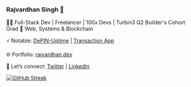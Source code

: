 ### Rajvardhan Singh 🍉

👨‍💻 Full-Stack Dev | Freelancer | 100x Devs  | Turbin3 Q2 Builder's Cohort Grad
🚀 Web, Systems & Blockchain  

⚡ Notable: [DePIN-Uptime](https://github.com/0xRajvardhan/DePIN-Uptime) | [Transaction App](https://github.com/0xRajvardhan/transaction-App)  

🌐 Portfolio: [rajvardhan.dev](https://rajvardhan.dev)

💬 Let’s connect: [Twitter](https://twitter.com/rajvardhansd) | [LinkedIn](https://www.linkedin.com/in/rajvardhan-singh-dodiya)  

[![GitHub Streak](https://streak-stats.demolab.com?user=0xRajvardhan&theme=highcontrast&hide_border=true&border_radius=5)](https://git.io/streak-stats)
